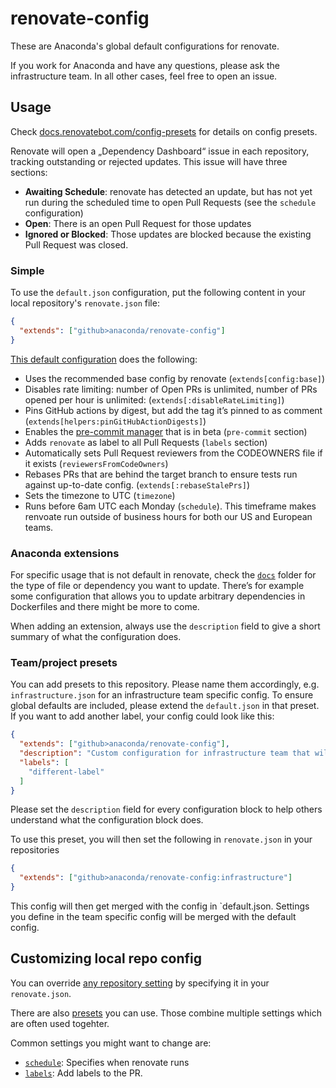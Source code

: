# renovate-config

These are Anaconda's global default configurations for renovate.

If you work for Anaconda and have any questions, please ask the infrastructure team. In all other cases, feel free to open an issue.

## Usage

Check [docs.renovatebot.com/config-presets](https://docs.renovatebot.com/config-presets/) for details on config presets.

Renovate will open a „Dependency Dashboard“ issue in each repository, tracking outstanding or rejected updates. This issue will have three sections:

* **Awaiting Schedule**: renovate has detected an update, but has not yet run during the scheduled time to open Pull Requests (see the `schedule` configuration)
* **Open**: There is an open Pull Request for those updates
* **Ignored or Blocked**: Those updates are blocked because the existing Pull Request was closed.

### Simple

To use the `default.json` configuration, put the following content in your local repository's `renovate.json` file:

```json
{
  "extends": ["github>anaconda/renovate-config"]
}
```

[This default configuration](default.json) does the following:

* Uses the recommended base config by renovate (`extends[config:base]`)
* Disables rate limiting: number of Open PRs is unlimited, number of PRs opened per hour is unlimited: (`extends[:disableRateLimiting]`)
* Pins GitHub actions by digest, but add the tag it’s pinned to as comment (`extends[helpers:pinGitHubActionDigests]`)
* Enables the [pre-commit manager](https://docs.renovatebot.com/modules/manager/pre-commit/) that is in beta (`pre-commit` section)
* Adds `renovate` as label to all Pull Requests (`labels` section)
* Automatically sets Pull Request reviewers from the CODEOWNERS file if it exists (`reviewersFromCodeOwners`)
* Rebases PRs that are behind the target branch to ensure tests run against up-to-date config. (`extends[:rebaseStalePrs]`)
* Sets the timezone to UTC (`timezone`)
* Runs before 6am UTC each Monday (`schedule`). This timeframe makes renvoate run outside of business hours for both our US and European teams.

### Anaconda extensions

For specific usage that is not default in renovate, check the [`docs`](docs) folder for the type of file or dependency you want to update.
There’s for example some configuration that allows you to update arbitrary dependencies in Dockerfiles and there might be more to come.

When adding an extension, always use the `description` field to give a short summary of what the configuration does.

### Team/project presets

You can add presets to this repository. Please name them accordingly, e.g. `infrastructure.json` for an infrastructure team specific config. To ensure global defaults are included, please extend the `default.json` in that preset. If you want to add another label, your config could look like this:

```json
{
  "extends": ["github>anaconda/renovate-config"],
  "description": "Custom configuration for infrastructure team that will add other labels then the default",
  "labels": [
    "different-label"
  ]
}
```

Please set the `description` field for every configuration block to help others understand what the configuration block does.

To use this preset, you will then set the following in `renovate.json` in your repositories

```json
{
  "extends": ["github>anaconda/renovate-config:infrastructure"]
}
```

This config will then get merged with the config in `default.json. Settings you define in the team specific config will be merged with the default config.

## Customizing local repo config

You can override [any repository setting](https://docs.renovatebot.com/configuration-options/) by specifying it in your `renovate.json`.

There are also [presets](https://docs.renovatebot.com/presets-default/) you can use. Those combine multiple settings which are often used togehter.

Common settings you might want to change are:

* [`schedule`](https://docs.renovatebot.com/configuration-options/#schedule): Specifies when renovate runs
* [`labels`](https://docs.renovatebot.com/configuration-options/#labels): Add labels to the PR.
